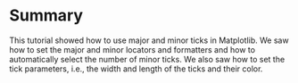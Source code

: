 # Summary

This tutorial showed how to use major and minor ticks in Matplotlib. We saw how to set the major and minor locators and formatters and how to automatically select the number of minor ticks. We also saw how to set the tick parameters, i.e., the width and length of the ticks and their color.
